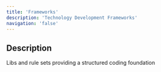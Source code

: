 ```yaml
---
title: 'Frameworks'
description: 'Technology Development Frameworks'
navigation: 'false'
---
```


## Description

Libs and rule sets providing a structured coding foundation
